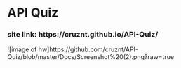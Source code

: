 # API Quiz
<h3>site link: https://cruznt.github.io/API-Quiz/</h3>
![image of hw]https://github.com/cruznt/API-Quiz/blob/master/Docs/Screenshot%20(2).png?raw=true
